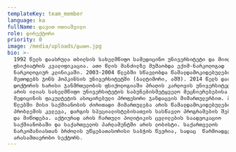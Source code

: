 ```yaml
---
templateKey: team_member
language: ka
fullName: დავით ოთიაშვილი
role: დირექტორი
priority: 0
image: /media/uploads/დათო.jpg
bio: >-
  1992 წელს დაასრულა თბილსის სახელმწიფო სამედიცინო უნივერსიტეტი და მიიღო
  ფსიქიატრის კვალიფიკაცია. ათი წლის მანძილზე მუშაობდა ექიმ-ნარკოლოგად
  ნარკოლოგიურ კლინიკაში. 2003-2004 წლებში სწავლობდა წამალდამოკიდებულების კვლევის
  მეთოდებს ჯონს ჰოპკინსის უნივერსიტეტში (ბალტიმორი, აშშ). 2014 წელს დაიცვა
  დოქტორის ხარისი ჯანმრთელობის ფსიქოლოგიაში პრაღის კარლოვის უნივერსიტეტში. ის
  არის ილიას სახელმწიფო უნივერსიტეტის საბუნებისმეტყველო მეცნიერებებისა და
  მედიცინის ფაკულტეტის ასოცირებული პროფესორი ჯანდაცვის მიმართულერბით. ბოლო
  წლებში მისი საქმიანობის ძირითადი მიმართულება არის წამალდამოკიდებულების
  პრობლემის კვლევა, დარგის სპეციალისტებისათვის სასწავლო პროგრამების შემუშავება
  და მიწოდება. აქტიურად არის ჩართული პოლიტიკის ცვლილების საადვოკაციო
  საქმიანობაში და საქართველოს პარლამენტში არის ლობისტი. საქართველოს
  ნარკომანიასთან ბრძოლის უწყებათასორისი საბჭოს წევრია, სადაც  წარმოადგენს
  არასამთავრობო სექტორს.
---
```


